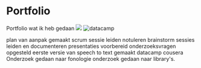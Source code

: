 # Portfolio
Portfolio wat ik heb gedaan
<img src='C:\Users\Erik\Desktop\Afasie\datacamp.jpg'> </img>
![datacamp](https://user-images.githubusercontent.com/42931518/45440797-96361100-b6bd-11e8-9627-4e748ec38698.jpg)

plan van aanpak gemaakt
scrum sessie leiden
notuleren
brainstorm sessies leiden en documenteren
presentaties voorbereid
onderzoeksvragen opgesteld
eerste versie van speech to text gemaakt
datacamp
cousera
Onderzoek gedaan naar fonologie
onderzoek gedaan naar library's.
